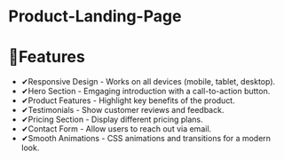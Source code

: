 # Product-Landing-Page

# 🚀Features


* ✔Responsive Design - Works on all devices (mobile, tablet, desktop).
* ✔Hero Section - Emgaging introduction with a call-to-action button.
* ✔Product Features - Highlight key benefits of the product.
* ✔Testimonials - Show customer reviews and feedback.
* ✔Pricing Section - Display different pricing plans.
* ✔Contact Form - Allow users to reach out via email.
* ✔Smooth Animations - CSS animations and transitions for a modern look.
